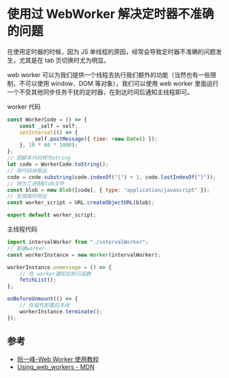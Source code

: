 # 使用过 WebWorker 解决定时器不准确的问题

在使用定时器的时候，因为 JS 单线程的原因，经常会导致定时器不准确的问题发生，尤其是在 tab 页切换时尤为明显。

web worker 可以为我们提供一个线程去执行我们额外的功能（当然也有一些限制，不可以使用 window、DOM 等对象），我们可以使用 web worker 里面运行一个不受其他同步任务干扰的定时器，在到达时间后通知主线程即可。

worker 代码

```js
const WorkerCode = () => {
    const _self = self;
    setInterval(() => {
        _self.postMessage({ time: +new Date() });
    }, 10 * 60 * 1000);
};
// 把脚本代码转为string
let code = WorkerCode.toString();
// 将代码块取出
code = code.substring(code.indexOf("{") + 1, code.lastIndexOf("}"));
// 转为二进制Blob文件
const blob = new Blob([code], { type: "application/javascript" });
// 生成临时地址
const worker_script = URL.createObjectURL(blob);

export default worker_script;
```

主线程代码

```js
import intervalWorker from "./intervalWorker";
// 新建worker
const workerInstance = new Worker(intervalWorker);

workerInstance.onmessage = () => {
    // 在 worker通知后执行函数
    fetchList();
};

onBeforeUnmount(() => {
    // 在组件卸载后关闭
    workerInstance.terminate();
});
```

## 参考

-   [阮一峰-Web Worker 使用教程](http://www.ruanyifeng.com/blog/2018/07/web-worker.html)
-   [Using_web_workers - MDN](https://developer.mozilla.org/en-US/docs/Web/API/Web_Workers_API/Using_web_workers)
